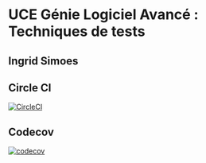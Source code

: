 # UCE Génie Logiciel Avancé : Techniques de tests

## Ingrid Simoes 

## Circle CI

[![CircleCI](https://dl.circleci.com/status-badge/img/circleci/PxrcNdcFVLfgqQaG2MjSB7/VMCZmVETWK17DTi9DqCmwN/tree/master.svg?style=svg)](https://dl.circleci.com/status-badge/redirect/circleci/PxrcNdcFVLfgqQaG2MjSB7/VMCZmVETWK17DTi9DqCmwN/tree/master)

## Codecov

[![codecov](https://codecov.io/gh/ingridsimoes/ceri-m1-techniques-de-test/graph/badge.svg?token=7OQR4335FN)](https://codecov.io/gh/ingridsimoes/ceri-m1-techniques-de-test)

